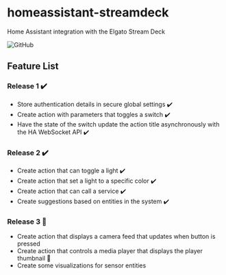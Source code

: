 # homeassistant-streamdeck

Home Assistant integration with the Elgato Stream Deck

![GitHub](https://img.shields.io/github/license/cbarraco/homeassistant-streamdeck)

## Feature List

### Release 1 ✔️

- Store authentication details in secure global settings ✔️
- Create action with parameters that toggles a switch ✔️
- Have the state of the switch update the action title asynchronously with the HA WebSocket API ✔️

### Release 2 ✔️

- Create action that can toggle a light ✔️
- Create action that set a light to a specific color ✔️
- Create action that can call a service ✔️
- Create suggestions based on entities in the system ✔️

### Release 3 🚧

- Create action that displays a camera feed that updates when button is pressed
- Create action that controls a media player that displays the player thumbnail 🚧
- Create some visualizations for sensor entities
